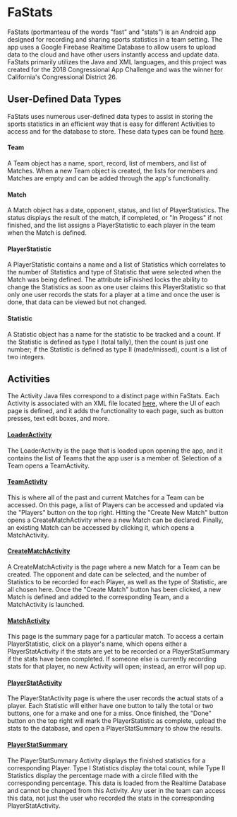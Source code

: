 # FaStats
FaStats (portmanteau of the words "fast" and "stats") is an Android app designed for recording and sharing sports statistics in a team setting. The app uses a Google Firebase Realtime Database to allow users to upload data to the cloud and have other users instantly access and update data. FaStats primarily utilizes the Java and XML languages, and this project was created for the 2018 Congressional App Challenge and was the winner for California's Congressional District 26.

## User-Defined Data Types
FaStats uses numerous user-defined data types to assist in storing the sports statistics in an efficient way that is easy for different Activities to access and for the database to store. These data types can be found [here](https://github.com/njuan123/FaStats/tree/master/app/src/main/java/com/example/android/my_app).

#### Team
A Team object has a name, sport, record, list of members, and list of Matches. When a new Team object is created, the lists for members and Matches are empty and can be added through the app's functionality.

#### Match
A Match object has a date, opponent, status, and list of PlayerStatistics. The status displays the result of the match, if completed, or "In Progess" if not finished, and the list assigns a PlayerStatistic to each player in the team when the Match is defined.

#### PlayerStatistic
A PlayerStatistic contains a name and a list of Statistics which correlates to the number of Statistics and type of Statistic that were selected when the Match was being defined. The attribute isFinished locks the ability to change the Statistics as soon as one user claims this PlayerStatistic so that only one user records the stats for a player at a time and once the user is done, that data can be viewed but not changed.

#### Statistic
A Statistic object has a name for the statistic to be tracked and a count. If the Statistic is defined as type I (total tally), then the count is just one number; if the Statistic is defined as type II (made/missed), count is a list of two integers. 


## Activities
The Activity Java files correspond to a distinct page within FaStats. Each Activity is associated with an XML file located [here](https://github.com/njuan123/FaStats/tree/master/app/src/main/res/layout), where the UI of each page is defined, and it adds the functionality to each page, such as button presses, text edit boxes, and more. 

#### [LoaderActivity](https://github.com/njuan123/FaStats/blob/master/app/src/main/java/com/example/android/my_app/LoaderActivity.java)
The LoaderActivity is the page that is loaded upon opening the app, and it contains the list of Teams that the app user is a member of. Selection of a Team opens a TeamActivity.

#### [TeamActivity](https://github.com/njuan123/FaStats/blob/master/app/src/main/java/com/example/android/my_app/TeamActivity.java)
This is where all of the past and current Matches for a Team can be accessed. On this page, a list of Players can be accessed and updated via the "Players" button on the top right. Hitting the "Create New Match" button opens a CreateMatchActivity where a new Match can be declared. Finally, an existing Match can be accessed by clicking it, which opens a MatchActivity.

#### [CreateMatchActivity](https://github.com/njuan123/FaStats/blob/master/app/src/main/java/com/example/android/my_app/CreateMatchActivity.java)
A CreateMatchActivity is the page where a new Match for a Team can be created. The opponent and date can be selected, and the number of Statistics to be recorded for each Player, as well as the type of Statistic, are all chosen here. Once the "Create Match" button has been clicked, a new Match is defined and added to the corresponding Team, and a MatchActivity is launched.

#### [MatchActivity](https://github.com/njuan123/FaStats/blob/master/app/src/main/java/com/example/android/my_app/MatchActivity.java)
This page is the summary page for a particular match. To access a certain PlayerStatistic, click on a player's name, which opens either a PlayerStatActivity if the stats are yet to be recorded or a PlayerStatSummary if the stats have been completed. If someone else is currently recording stats for that player, no new Activity will open; instead, an error will pop up.

#### [PlayerStatActivity](https://github.com/njuan123/FaStats/blob/master/app/src/main/java/com/example/android/my_app/PlayerStatActivity.java)
The PlayerStatActivity page is where the user records the actual stats of a player. Each Statistic will either have one button to tally the total or two buttons, one for a make and one for a miss. Once finished, the "Done" button on the top right will mark the PlayerStatistic as complete, upload the stats to the database, and open a PlayerStatSummary to show the results. 

#### [PlayerStatSummary](https://github.com/njuan123/FaStats/blob/master/app/src/main/java/com/example/android/my_app/PlayerStatSummary.java)
The PlayerStatSummary Activity displays the finished statistics for a corresponding Player. Type I Statistics display the total count, while Type II Statistics display the percentage made with a circle filled with the corresponding percentage. This data is loaded from the Realtime Database and cannot be changed from this Activity. Any user in the team can access this data, not just the user who recorded the stats in the corresponding PlayerStatActivity.
